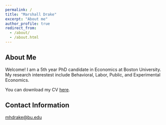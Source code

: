 ```yaml
---
permalink: /
title: "Marshall Drake"
excerpt: "About me"
author_profile: true
redirect_from: 
  - /about/
  - /about.html
---
```


About Me
--------
Welcome! I am a 5th year PhD candidate in Economics at Boston University. My research interestest include Behavioral, Labor, Public, and Experimental Economics.

You can download my CV [here](https://www.dropbox.com/s/2enbx4f509t5np4/MDrake_CV.pdf?dl=0).

Contact Information
--------
[mhdrake@bu.edu](mailto:mhdrake@bu.edu)